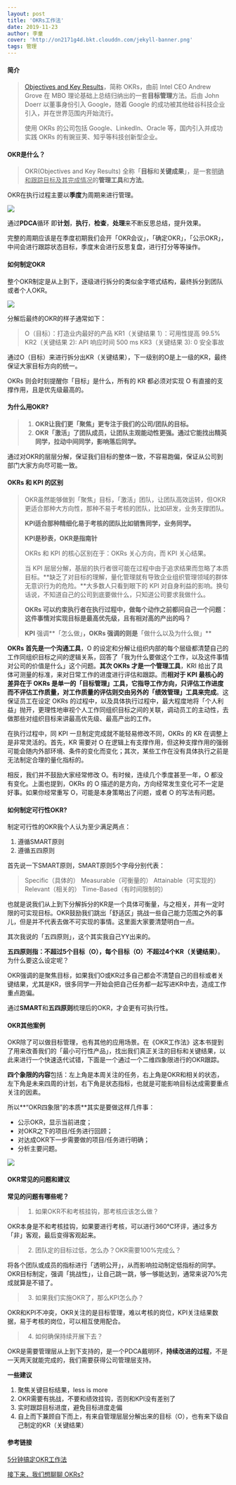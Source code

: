 ```yaml
---
layout: post
title: 'OKRs工作法'
date: 2019-11-23
author: 李童
cover: 'http://on2171g4d.bkt.clouddn.com/jekyll-banner.png'
tags: 管理
---
```


#### 简介

> [Objectives and Key Results](http://en.wikipedia.org/wiki/OKR)，简称 OKRs，由前 Intel CEO Andrew Grove 在 MBO 理论基础上总结归纳出的一套**目标管理**方法。后由 John Doerr 以董事身份引入 Google，随着 Google 的成功被其他硅谷科技企业引入，并在世界范围内开始流行。
>
> 使用 OKRs 的公司包括 Google、LinkedIn、Oracle 等，国内引入并成功实践 OKRs 的有豌豆荚、知乎等科技创新型企业。

#### OKR是什么？

> OKR(Objectives and Key Results) 全称「**目标**和**关键成果**」，是一套<u>明确和跟踪目标及其完成情况</u>的**管理工具**和**方法**。

OKR在执行过程主要以**季度**为周期来进行管理。

![](https://pic1.zhimg.com/80/v2-6b1f80cc2b58d9abe08e6cfafb244ffc_hd.jpg)

通过**PDCA**循环 即**计划**，**执行**，**检查**，**处理**来不断反思总结，提升效果。

完整的周期应该是在季度初期我们会开「OKR会议」，「确定OKR」，「公示OKR」，中间会进行跟踪状态目标，季度末会进行反思复盘，进行打分等等操作。

#### 如何制定OKR

整个OKR制定是从上到下，逐级进行拆分的类似金字塔式结构，最终拆分到团队或者个人OKR。

![](https://pic3.zhimg.com/80/v2-f03b65bc59a6e495edd60f6618ab6032_hd.jpg)

分解后最终的OKR的样子通常如下：

> O（目标）：打造业内最好的产品
> KR1（关键结果 1）：可用性提高 99.5%
> KR2（关键结果 2): API 响应时间 500 ms
> KR3（关键结果 3): 0 安全事故

通过O（目标）来进行拆分出KR（关键结果），下一级别的O是上一级的KR，最终保证大家目标方向的统一。

OKRs 则会时刻提醒你「目标」是什么，所有的 KR 都必须对实现 O 有直接的支撑作用，且是优先级最高的。



#### 为什么用OKR?

> 1. **OKR让我们更「聚焦」更专注于我们的公司/团队的目标。**
> 2. **OKR「激活」了团队成员，让团队主观能动性更强。通过它能找出精英同学，拉动中间同学，影响落后同学。**

通过对OKR的层层分解，保证我们目标的整体一致，不容易跑偏，保证从公司到部门大家方向尽可能一致。

#### OKRs 和 KPI 的区别

> OKR虽然能够做到「聚焦」目标，「激活」团队，让团队高效运转，但OKR更适合那种大方向性，那种不易于考核的团队，比如研发，业务支撑团队。
>
> **KPI适合那种精细化易于考核的团队比如销售同学，业务同学。**
>
> **KPI是秒表，OKR是指南针** 
>
> OKRs 和 KPI 的核心区别在于：OKRs 关心方向，而 KPI 关心结果。
>
> 当 KPI 层层分解，基层的执行者很可能在过程中由于追求结果而忽略了本质目标。**缺乏了对目标的理解，量化管理就有导致企业组织管理领域的群体无意识行为的危险。**大多数人只看到眼下的 KPI 对自身利益的影响。换句话说，不知道自己的公司到底要做什么，只知道公司要求我做什么。
>
> **OKRs 可以约束执行者在执行过程中，做每个动作之前都问自己一个问题：这件事情对实现目标是最高优先级，且有相对高的产出的吗？**
>
> **KPI** 强调**「怎么做」**，**OKRs** 强调的则是**「做什么以及为什么做」**

**OKRs 首先是一个沟通工具**，O 的设定和分解让组织内部的每个层级都清楚自己的工作同组织目标之间的逻辑关系，回答了「我为什么要做这个工作，以及这件事情对公司的价值是什么」这个问题。**其次 OKRs 才是一个管理工具**，KRI 给出了具体可测量的标准，来对日常工作的进度进行评估和跟踪。而**相对于 KPI 最核心的差异在于 OKRs 是单一的「目标管理」工具，它指导工作方向，只评估工作进度而不评估工作质量，对工作质量的评估则交由另外的「绩效管理」工具来完成**。这保证员工在设定 OKRs 的过程中，以及具体执行过程中，最大程度地将「个人利益」抛开，更理性地审视个人工作同组织目标之间的关联，调动员工的主动性，去做那些对组织目标来讲最高优先级、最高产出的工作。

在执行过程中，同 KPI 一旦制定完成就不能轻易修改不同，OKRs 的 KR 在调整上是非常灵活的。首先，KR 需要对 O 在逻辑上有支撑作用，但这种支撑作用的强弱可能会随内外部环境、条件的变化而变化；其次，某些工作在没有具体执行之前是无法制定合理的量化指标的。

相反，我们并不鼓励大家经常修改 O。有时候，连续几个季度甚至一年，O 都没有变化。上面也提到，OKRs 的 O 描述的是方向，方向经常发生变化可不一定是好事。如果你经常重写 O，可能是本身策略出了问题，或者 O 的写法有问题。

#### 如何制定可行性OKR?

制定可行性的OKR我个人认为至少满足两点：

1. 遵循SMART原则
2. 遵循五四原则

首先说一下SMART原则，SMART原则5个字母分别代表：

> Specific（具体的）
> Measurable（可衡量的）
> Attainable（可实现的）
> Relevant（相关的）
> Time-Based（有时间限制的）

也就是说我们从上到下分解拆分的KR是一个具体可衡量，与之相关，并有一定时限的可实现目标。OKR鼓励我们跳出「舒适区」挑战一些自己能力范围之外的事儿，但是并不代表去做不可实现的事情。这里面大家要清楚明白一点。

其次我说的「五四原则」，这个其实我自己YY出来的。

**五四原则指：不超过5个目标（O），每个目标（O）不超过4个KR（关键结果）**。为什么要这么设定呢？

OKR强调的是聚焦目标，如果我们O或KR过多自己都会不清楚自己的目标或者关键结果，尤其是KR，很多同学一开始会把自己任务都一起写进KR中去，造成工作重点跑偏。

通过**SMART**和**五四原则**梳理后的OKR，才会更有可执行性。

#### OKR其他案例

OKR除了可以做目标管理，也有其他的应用场景。在《OKR工作法》这本书提到了用来改善我们的「最小可行性产品」，找出我们真正关注的目标和关键结果，以此来进行一个快速迭代试错，下面是一个通过一个二维四象限进行的OKR跟踪。

**四个象限的内容**包括：左上角是本周关注的任务，右上角是OKR和相关的状态，左下角是未来四周的计划，右下角是状态指标，也就是可能影响目标达成需要重点关注的因素。

所以**“OKR四象限”的本质**其实是要做这样几件事：

- 公示OKR，显示当前进度；
- 对OKR之下的项目/任务进行回顾；
- 对达成OKR下一步需要做的项目/任务进行明确；
- 分析主要问题。

![](https://pic4.zhimg.com/80/v2-fa62cccda450d2d74a4e7120a0ef327b_hd.jpg)

#### OKR常见的问题和建议

**常见的问题有哪些呢？**

> 1. 如果OKR不和考核挂钩，那考核应该怎么做？

OKR本身是不和考核挂钩，如果要进行考核，可以进行360℃环评，通过多方「非」客观，最后变得客观起来。

> 2. 团队定的目标过低，怎么办？OKR需要100%完成么？

将各个团队或成员的指标进行「透明公开」，从而影响拉动制定低指标的同学。OKR目标制定，强调「挑战性」，让自己跳一跳，够一够能达到，通常来说70%完成就算是不错了。

> 3. 如果我们实施OKR了，那么KPI怎么办？

OKR和KPI不冲突，OKR关注的是目标管理，难以考核的岗位，KPI关注结果数据，易于考核的岗位，可以相互使用配合。

> 4. 如何确保持续开展下去？

OKR是需要管理层从上到下支持的，是一个PDCA戴明环，**持续改进的过程**，不是一天两天就能完成的，我们需要获得公司管理层支持。

**一些建议**



1. 聚焦关键目标结果，less is more
2. OKR需要有挑战，不要和绩效挂钩，否则和KPI没有差别了
3. 实时跟踪目标进度，避免目标进度走偏
4. 自上而下兼顾自下而上，有来自管理层层分解出来的目标（O），也有来下级自己制定的KR（关键结果）



#### 参考链接

[5分钟搞定OKR工作法](https://zhuanlan.zhihu.com/p/51174508)

[接下来，我们想聊聊 OKRs?](https://zhuanlan.zhihu.com/p/22814515)